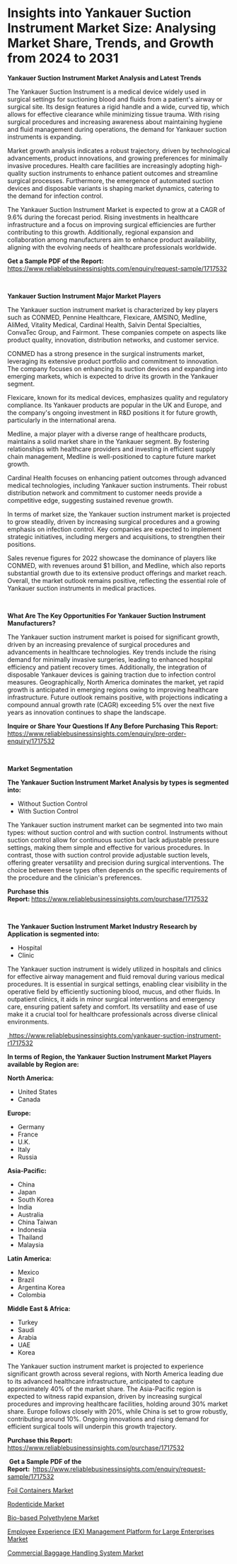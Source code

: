 <p><h1>Insights into Yankauer Suction Instrument Market Size: Analysing Market Share, Trends, and Growth from 2024 to 2031</h1></p><p><strong>Yankauer Suction Instrument Market Analysis and Latest Trends</strong></p>
<p><p>The Yankauer Suction Instrument is a medical device widely used in surgical settings for suctioning blood and fluids from a patient's airway or surgical site. Its design features a rigid handle and a wide, curved tip, which allows for effective clearance while minimizing tissue trauma. With rising surgical procedures and increasing awareness about maintaining hygiene and fluid management during operations, the demand for Yankauer suction instruments is expanding.</p><p>Market growth analysis indicates a robust trajectory, driven by technological advancements, product innovations, and growing preferences for minimally invasive procedures. Health care facilities are increasingly adopting high-quality suction instruments to enhance patient outcomes and streamline surgical processes. Furthermore, the emergence of automated suction devices and disposable variants is shaping market dynamics, catering to the demand for infection control.</p><p>The Yankauer Suction Instrument Market is expected to grow at a CAGR of 9.6% during the forecast period. Rising investments in healthcare infrastructure and a focus on improving surgical efficiencies are further contributing to this growth. Additionally, regional expansion and collaboration among manufacturers aim to enhance product availability, aligning with the evolving needs of healthcare professionals worldwide.</p></p>
<p><strong>Get a Sample PDF of the Report:&nbsp;</strong> <a href="https://www.reliablebusinessinsights.com/enquiry/request-sample/1717532?utm_campaign=97&utm_medium=2&utm_source=Github&utm_content=ia&utm_term=14102024&utm_id=yankauer-suction-instrument">https://www.reliablebusinessinsights.com/enquiry/request-sample/1717532</a></p>
<p>&nbsp;</p>
<p><strong>Yankauer Suction Instrument Major Market Players</strong></p>
<p><p>The Yankauer suction instrument market is characterized by key players such as CONMED, Pennine Healthcare, Flexicare, AMSINO, Medline, AliMed, Vitality Medical, Cardinal Health, Salvin Dental Specialties, ConvaTec Group, and Fairmont. These companies compete on aspects like product quality, innovation, distribution networks, and customer service.</p><p>CONMED has a strong presence in the surgical instruments market, leveraging its extensive product portfolio and commitment to innovation. The company focuses on enhancing its suction devices and expanding into emerging markets, which is expected to drive its growth in the Yankauer segment.</p><p>Flexicare, known for its medical devices, emphasizes quality and regulatory compliance. Its Yankauer products are popular in the UK and Europe, and the company's ongoing investment in R&D positions it for future growth, particularly in the international arena.</p><p>Medline, a major player with a diverse range of healthcare products, maintains a solid market share in the Yankauer segment. By fostering relationships with healthcare providers and investing in efficient supply chain management, Medline is well-positioned to capture future market growth.</p><p>Cardinal Health focuses on enhancing patient outcomes through advanced medical technologies, including Yankauer suction instruments. Their robust distribution network and commitment to customer needs provide a competitive edge, suggesting sustained revenue growth.</p><p>In terms of market size, the Yankauer suction instrument market is projected to grow steadily, driven by increasing surgical procedures and a growing emphasis on infection control. Key companies are expected to implement strategic initiatives, including mergers and acquisitions, to strengthen their positions.</p><p>Sales revenue figures for 2022 showcase the dominance of players like CONMED, with revenues around $1 billion, and Medline, which also reports substantial growth due to its extensive product offerings and market reach. Overall, the market outlook remains positive, reflecting the essential role of Yankauer suction instruments in medical practices.</p></p>
<p>&nbsp;</p>
<p><strong>What Are The Key Opportunities For Yankauer Suction Instrument Manufacturers?</strong></p>
<p><p>The Yankauer suction instrument market is poised for significant growth, driven by an increasing prevalence of surgical procedures and advancements in healthcare technologies. Key trends include the rising demand for minimally invasive surgeries, leading to enhanced hospital efficiency and patient recovery times. Additionally, the integration of disposable Yankauer devices is gaining traction due to infection control measures. Geographically, North America dominates the market, yet rapid growth is anticipated in emerging regions owing to improving healthcare infrastructure. Future outlook remains positive, with projections indicating a compound annual growth rate (CAGR) exceeding 5% over the next five years as innovation continues to shape the landscape.</p></p>
<p><strong>Inquire or Share Your Questions If Any Before Purchasing This Report:</strong> <a href="https://www.reliablebusinessinsights.com/enquiry/pre-order-enquiry/1717532?utm_campaign=97&utm_medium=2&utm_source=Github&utm_content=ia&utm_term=14102024&utm_id=yankauer-suction-instrument">https://www.reliablebusinessinsights.com/enquiry/pre-order-enquiry/1717532</a></p>
<p>&nbsp;</p>
<p><strong>Market Segmentation</strong></p>
<p><strong>The Yankauer Suction Instrument Market Analysis by types is segmented into:</strong></p>
<p><ul><li>Without Suction Control</li><li>With Suction Control</li></ul></p>
<p><p>The Yankauer suction instrument market can be segmented into two main types: without suction control and with suction control. Instruments without suction control allow for continuous suction but lack adjustable pressure settings, making them simple and effective for various procedures. In contrast, those with suction control provide adjustable suction levels, offering greater versatility and precision during surgical interventions. The choice between these types often depends on the specific requirements of the procedure and the clinician's preferences.</p></p>
<p><strong>Purchase this Report:&nbsp;</strong><a href="https://www.reliablebusinessinsights.com/purchase/1717532?utm_campaign=97&utm_medium=2&utm_source=Github&utm_content=ia&utm_term=14102024&utm_id=yankauer-suction-instrument">https://www.reliablebusinessinsights.com/purchase/1717532</a></p>
<p>&nbsp;</p>
<p><strong>The Yankauer Suction Instrument Market Industry Research by Application is segmented into:</strong></p>
<p><ul><li>Hospital</li><li>Clinic</li></ul></p>
<p><p>The Yankauer suction instrument is widely utilized in hospitals and clinics for effective airway management and fluid removal during various medical procedures. It is essential in surgical settings, enabling clear visibility in the operative field by efficiently suctioning blood, mucus, and other fluids. In outpatient clinics, it aids in minor surgical interventions and emergency care, ensuring patient safety and comfort. Its versatility and ease of use make it a crucial tool for healthcare professionals across diverse clinical environments.</p></p>
<p><a href="https://www.reliablebusinessinsights.com/yankauer-suction-instrument-r1717532?utm_campaign=97&utm_medium=2&utm_source=Github&utm_content=ia&utm_term=14102024&utm_id=yankauer-suction-instrument">&nbsp;https://www.reliablebusinessinsights.com/yankauer-suction-instrument-r1717532</a></p>
<p><strong>In terms of Region, the Yankauer Suction Instrument Market Players available by Region are:</strong></p>
<p>
    <p> <strong> North America: </strong>
        <ul>
            <li>United States</li>
            <li>Canada</li>
        </ul>
        </p> 
    <p> <strong> Europe: </strong>
        <ul>
            <li>Germany</li>
            <li>France</li>
            <li>U.K.</li>
            <li>Italy</li>
            <li>Russia</li>
        </ul>
        </p> 
    <p> <strong> Asia-Pacific: </strong>
        <ul>
            <li>China</li>
            <li>Japan</li>
            <li>South Korea</li>
            <li>India</li>
            <li>Australia</li>
            <li>China Taiwan</li>
            <li>Indonesia</li>
            <li>Thailand</li>
            <li>Malaysia</li>
        </ul>
        </p> 
    <p> <strong> Latin America: </strong>
        <ul>
            <li>Mexico</li>
            <li>Brazil</li>
            <li>Argentina Korea</li>
            <li>Colombia</li>
        </ul>
        </p> 
    <p> <strong> Middle East & Africa: </strong>
        <ul>
            <li>Turkey</li>
            <li>Saudi</li>
            <li>Arabia</li>
            <li>UAE</li>
            <li>Korea</li>
        </ul>
    </p>
    </p>
<p><p>The Yankauer suction instrument market is projected to experience significant growth across several regions, with North America leading due to its advanced healthcare infrastructure, anticipated to capture approximately 40% of the market share. The Asia-Pacific region is expected to witness rapid expansion, driven by increasing surgical procedures and improving healthcare facilities, holding around 30% market share. Europe follows closely with 20%, while China is set to grow robustly, contributing around 10%. Ongoing innovations and rising demand for efficient surgical tools will underpin this growth trajectory.</p></p>
<p><strong>Purchase this Report: </strong><a href="https://www.reliablebusinessinsights.com/purchase/1717532?utm_campaign=97&utm_medium=2&utm_source=Github&utm_content=ia&utm_term=14102024&utm_id=yankauer-suction-instrument">https://www.reliablebusinessinsights.com/purchase/1717532</a></p>
<p>&nbsp;<strong>Get a Sample PDF of the Report:&nbsp;&nbsp;</strong><a href="https://www.reliablebusinessinsights.com/enquiry/request-sample/1717532?utm_campaign=97&utm_medium=2&utm_source=Github&utm_content=ia&utm_term=14102024&utm_id=yankauer-suction-instrument">https://www.reliablebusinessinsights.com/enquiry/request-sample/1717532</a></p>
<p><strong></strong></p>
<p><p><a href="https://github.com/darcy8m10dupre/Market-Research-Report-List-1/blob/main/foil-containers-market.md?utm_campaign=97&utm_medium=2&utm_source=Github&utm_content=ia&utm_term=14102024&utm_id=yankauer-suction-instrument">Foil Containers Market</a></p><p><a href="https://www.linkedin.com/pulse/investment-opportunities-rodenticide-sector-risk-analysis-pvh1f?utm_campaign=97&utm_medium=2&utm_source=Github&utm_content=ia&utm_term=14102024&utm_id=yankauer-suction-instrument">Rodenticide Market</a></p><p><a href="https://www.linkedin.com/pulse/bio-based-polyethylene-market-size-growth-trends-statistics-p3lxf?utm_campaign=97&utm_medium=2&utm_source=Github&utm_content=ia&utm_term=14102024&utm_id=yankauer-suction-instrument">Bio-based Polyethylene Market</a></p><p><a href="https://github.com/michaelhall412/Market-Research-Report-List-1/blob/main/employee-experience-ex-management-platform-for-large-enterprises-market.md?utm_campaign=97&utm_medium=2&utm_source=Github&utm_content=ia&utm_term=14102024&utm_id=yankauer-suction-instrument">Employee Experience (EX) Management Platform for Large Enterprises Market</a></p><p><a href="https://www.linkedin.com/pulse/commercial-baggage-handling-system-market-research-report-exploring-ejfaf?utm_campaign=97&utm_medium=2&utm_source=Github&utm_content=ia&utm_term=14102024&utm_id=yankauer-suction-instrument">Commercial Baggage Handling System Market</a></p></p>